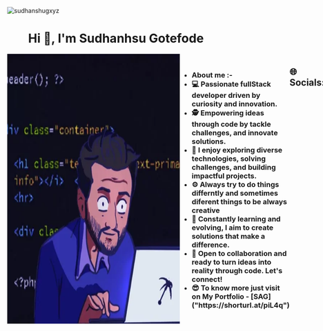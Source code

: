 <p align="left"> <img src="https://komarev.com/ghpvc/?username=sudhanshugxyz&label=Profile%20views&color=0e75b6&style=flat" alt="sudhanshugxyz" /> </p>
<h1 align="center">Hi 👋, I'm Sudhanhsu Gotefode</h1>

<div style="display: flex;">
         <img align="right" alt="Coding" width="400" src="src/gift.webp">
        <h3 align="left">
             <ul> 
            <li>About me :-</li>
            <li>💻 Passionate fullStack developer driven by curiosity and innovation.</li>
            <li>🕵️ Empowering ideas through code by tackle challenges, and innovate solutions.</li>
            <li>🚀 I enjoy exploring diverse technologies, solving challenges, and building impactful projects.</li>
            <li>⚙️ Always try to do things differntly and sometimes diferent things to be always creative</li>
            <li>🌟 Constantly learning and evolving, I aim to create solutions that make a difference.</li>
            <li>🤝 Open to collaboration and ready to turn ideas into reality through code. Let's connect!</li>
            <li>😎 To know more just visit on My Portfolio - [SAG]("https://shorturl.at/piL4q")</li>
             </ul> 
        </h3>
       



---
## 🌐 Socials:
[![Instagram](https://img.shields.io/badge/Instagram-%23E4405F.svg?logo=Instagram&logoColor=white)](https://instagram.com/Sudhanshu.a.g) [![LinkedIn](https://img.shields.io/badge/LinkedIn-%230077B5.svg?logo=linkedin&logoColor=white)](https://linkedin.com/in/sagln) 

---


# 📊GitHub Stats :
![](https://github-readme-stats.vercel.app/api?username=SudhanshuGxYZ&theme=radical&hide_border=false&include_all_commits=true&count_private=false)<br/>
![](https://github-readme-streak-stats.herokuapp.com/?user=SudhanshuGxYZ&theme=radical&hide_border=false)<br/>
![](https://github-readme-stats.vercel.app/api/top-langs/?username=SudhanshuGxYZ&theme=radical&hide_border=false&include_all_commits=true&count_private=false&layout=compact)

---

[![](https://visitcount.itsvg.in/api?id=SudhanshuGxYZ&icon=0&color=0)](https://visitcount.itsvg.in)

---


### ✍️ Random Dev Quote
![](https://quotes-github-readme.vercel.app/api?type=horizontal&theme=dark)



[![](https://visitcount.itsvg.in/api?id=SudhanshuGxYZ&icon=10&color=9)](https://visitcount.itsvg.in)
